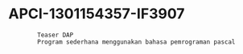 # APCI-1301154357-IF3907
            Teaser DAP
            Program sederhana menggunakan bahasa pemrograman pascal
